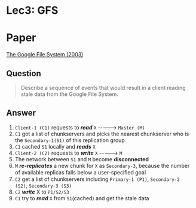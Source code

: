 # Lec3: GFS 

# Paper

[The Google File System (2003)](https://pdos.csail.mit.edu/6.824/papers/gfs.pdf)



## Question

> Describe a sequence of events that would result in a client reading stale data from the Google File System.



## Answer

1. `Client-1 (C1)` requests to ***read*** `X`  -----> `Master (M)`
2. `C1` got a list of chunkservers and picks the nearest chunkserver who is the `Secondary-1(S1)` of this replication group
3. `C1` cached `S1` locally and ***reads*** `X`
4. `Client-2 (C2)` requests to ***write*** `X` -----> `M`
5. The network between `S1` and `M` become **disconnected**
6. `M` ***re-replicates*** a new chunk for `X` as `Secondary-3`, because  the number of available replicas falls below a user-speciﬁed goal
7. `C2` get a list of chunkservers including `Primary-1 (P1)`, `Secondary-2 (S2)`, `Secondary-3 (S3)`
8. `C2` ***write*** X to `P1/S2/S3`
9. `C1` try to ***read*** `X` from `S1`(cached) and get the stale data